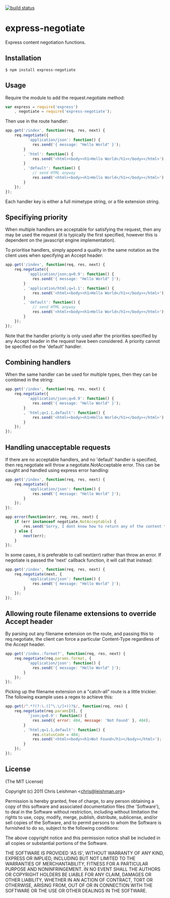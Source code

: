 [![build status](https://secure.travis-ci.org/chrisleishman/express-negotiate.png)](http://travis-ci.org/chrisleishman/express-negotiate)

# express-negotiate

  Express content negotiation functions.

## Installation

    $ npm install express-negotiate

## Usage

Require the module to add the request.negotiate method:

```javascript
var express = require('express')
    , negotiate = require('express-negotiate');
```

Then use in the route handler:

```javascript
app.get('/index', function(req, res, next) {
    req.negotiate({
          'application/json': function() {
            res.send('{ message: "Hello World" }');
        }
        , 'html': function() {
            res.send('<html><body><h1>Hello World</h1></body></html>');
        }
        , 'default': function() {
            // send HTML anyway
            res.send('<html><body><h1>Hello World</h1></body></html>');
        }
    });
});
```

Each handler key is either a full mimetype string, or a file extension string.

## Specifiying priority

When multiple handlers are acceptable for satisfying the request, then any may
be used the request (it is typically the first specified, however this is
dependent on the javascript engine implementation).

To prioritise handlers, simply append a quality in the same notation as the
client uses when specifying an Accept header:

```javascript
app.get('/index', function(req, res, next) {
    req.negotiate({
          'application/json;q=0.9': function() {
            res.send('{ message: "Hello World" }');
        }
        , 'application/html;q=1.1': function() {
            res.send('<html><body><h1>Hello World</h1></body></html>');
        }
        , 'default': function() {
            // send HTML anyway
            res.send('<html><body><h1>Hello World</h1></body></html>');
        }
    });
});
```

Note that the handler priority is only used after the priorities specified
by any Accept header in the request have been considered.  A priority cannot be
specified on the 'default' handler.

## Combining handlers

When the same handler can be used for multiple types, then they can be
combined in the string:

```javascript
app.get('/index', function(req, res, next) {
    req.negotiate({
          'application/json;q=0.9': function() {
            res.send('{ message: "Hello World" }');
        }
        , 'html;q=1.1,default': function() {
            res.send('<html><body><h1>Hello World</h1></body></html>');
        }
    });
});
```

## Handling unacceptable requests

If there are no acceptable handlers, and no 'default' handler is specified,
then req.negotiate will throw a negotiate.NotAcceptable error.  This can be
caught and handled using express error handling:

```javascript
app.get('/index', function(req, res, next) {
    req.negotiate({
          'application/json': function() {
            res.send('{ message: "Hello World" }');
        }
    });
});

app.error(function(err, req, res, next) {
    if (err instanceof negotiate.NotAcceptable) {
        res.send('Sorry, I dont know how to return any of the content types requested', 406);
    } else {
        next(err);
    }
});
```

In some cases, it is preferable to call next(err) rather than throw an error.
If negotiate is passed the 'next' callback function, it will call that
instead:

```javascript
app.get('/index', function(req, res, next) {
    req.negotiate(next, {
          'application/json': function() {
            res.send('{ message: "Hello World" }');
        }
    });
});
```

## Allowing route filename extensions to override Accept header

By parsing out any filename extension on the route, and passing
this to req.negotiate, the client can force a particular
Content-Type regardless of the Accept header.

```javascript
app.get('/index.:format?', function(req, res, next) {
    req.negotiate(req.params.format, {
          'application/json': function() {
            res.send('{ message: "Hello World" }');
        }
    });
});
```

Picking up the filename extension on a "catch-all" route is a little trickier.
The following example uses a regex to achieve this:

```javascript
app.get(/^.*?(?:\.([^\.\/]+))?$/, function(req, res) {
    req.negotiate(req.params[0], {
          'json;q=0.9': function() {
            res.send({ error: 404, message: 'Not Found' }, 404);
        }
        , 'html;q=1.1,default': function() {
            res.statusCode = 404;
            res.send('<html><body><h1>Not Found</h1></body></html>');
        }
    });
});
```

## License

(The MIT License)

Copyright (c) 2011 Chris Leishman &lt;chris@leishman.org&gt;

Permission is hereby granted, free of charge, to any person obtaining
a copy of this software and associated documentation files (the
'Software'), to deal in the Software without restriction, including
without limitation the rights to use, copy, modify, merge, publish,
distribute, sublicense, and/or sell copies of the Software, and to
permit persons to whom the Software is furnished to do so, subject to
the following conditions:

The above copyright notice and this permission notice shall be
included in all copies or substantial portions of the Software.

THE SOFTWARE IS PROVIDED 'AS IS', WITHOUT WARRANTY OF ANY KIND,
EXPRESS OR IMPLIED, INCLUDING BUT NOT LIMITED TO THE WARRANTIES OF
MERCHANTABILITY, FITNESS FOR A PARTICULAR PURPOSE AND NONINFRINGEMENT.
IN NO EVENT SHALL THE AUTHORS OR COPYRIGHT HOLDERS BE LIABLE FOR ANY
CLAIM, DAMAGES OR OTHER LIABILITY, WHETHER IN AN ACTION OF CONTRACT,
TORT OR OTHERWISE, ARISING FROM, OUT OF OR IN CONNECTION WITH THE
SOFTWARE OR THE USE OR OTHER DEALINGS IN THE SOFTWARE.
